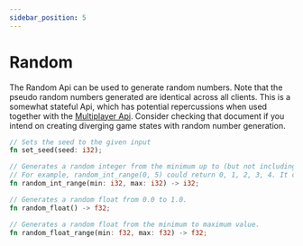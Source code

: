```yaml
---
sidebar_position: 5
---
```


# Random

The Random Api can be used to generate random numbers. Note that the pseudo random numbers generated are identical across all clients. This is a somewhat stateful Api, which has potential repercussions when used together with the [Multiplayer Api](multiplayer.md). Consider checking that document if you intend on creating diverging game states with random number generation.

```rust title="Random Api Function List"
// Sets the seed to the given input
fn set_seed(seed: i32);

// Generates a random integer from the minimum up to (but not including) the maximum value
// For example, random_int_range(0, 5) could return 0, 1, 2, 3, 4. It cannot return 5.
fn random_int_range(min: i32, max: i32) -> i32;

// Generates a random float from 0.0 to 1.0.
fn random_float() -> f32;

// Generates a random float from the minimum to maximum value.
fn random_float_range(min: f32, max: f32) -> f32;
```

